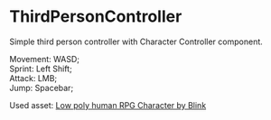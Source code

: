 # ThirdPersonController

Simple third person controller with Character Controller component.

Movement: WASD;\
Sprint: Left Shift;\
Attack: LMB;\
Jump: Spacebar;

Used asset: [Low poly human RPG Character by Blink](https://assetstore.unity.com/packages/3d/characters/humanoids/fantasy/free-low-poly-human-rpg-character-219979)
